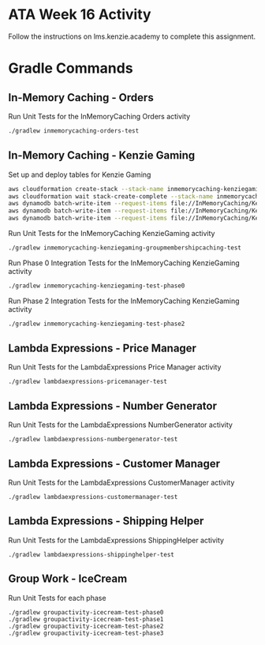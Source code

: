 # ATA Week 16 Activity
Follow the instructions on lms.kenzie.academy to complete this assignment.

# Gradle Commands
## In-Memory Caching - Orders
Run Unit Tests for the InMemoryCaching Orders activity

```bash
./gradlew inmemorycaching-orders-test
```

## In-Memory Caching - Kenzie Gaming
Set up and deploy tables for Kenzie Gaming
```bash
aws cloudformation create-stack --stack-name inmemorycaching-kenziegaming --template-body file://InMemoryCaching/KenzieGaming/dynamodb_tables.yaml
aws cloudformation wait stack-create-complete --stack-name inmemorycaching-kenziegaming
aws dynamodb batch-write-item --request-items file://InMemoryCaching/KenzieGaming/Groups_seeddata.json
aws dynamodb batch-write-item --request-items file://InMemoryCaching/KenzieGaming/GroupMemberships_seeddata.json
aws dynamodb batch-write-item --request-items file://InMemoryCaching/KenzieGaming/GroupMembershipAudits_seeddata.json
```

Run Unit Tests for the InMemoryCaching KenzieGaming activity

```bash
./gradlew inmemorycaching-kenziegaming-groupmembershipcaching-test
```

Run Phase 0 Integration Tests for the InMemoryCaching KenzieGaming activity

```bash
./gradlew inmemorycaching-kenziegaming-test-phase0
```

Run Phase 2 Integration Tests for the InMemoryCaching KenzieGaming activity

```bash
./gradlew inmemorycaching-kenziegaming-test-phase2
```

## Lambda Expressions - Price Manager
Run Unit Tests for the LambdaExpressions Price Manager activity
```
./gradlew lambdaexpressions-pricemanager-test
```

## Lambda Expressions - Number Generator
Run Unit Tests for the LambdaExpressions NumberGenerator activity
```
./gradlew lambdaexpressions-numbergenerator-test
```

## Lambda Expressions - Customer Manager
Run Unit Tests for the LambdaExpressions CustomerManager activity
```
./gradlew lambdaexpressions-customermanager-test
```

## Lambda Expressions - Shipping Helper
Run Unit Tests for the LambdaExpressions ShippingHelper activity
```
./gradlew lambdaexpressions-shippinghelper-test
```

## Group Work - IceCream

Run Unit Tests for each phase
```
./gradlew groupactivity-icecream-test-phase0
./gradlew groupactivity-icecream-test-phase1
./gradlew groupactivity-icecream-test-phase2
./gradlew groupactivity-icecream-test-phase3
```
